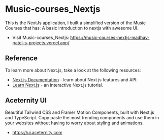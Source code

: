 # Music-courses_Nextjs
This is the NextJs application, I built a simplified version of the Music Courses that has: A basic introduction to nextjs with awesome UI.

- Visit Music-courses_Nextjs: 
https://music-courses-nextjs-madhav-patel-s-projects.vercel.app/

## Reference
To learn more about Next.js, take a look at the following resources:
 
- [Next.js Documentation](https://nextjs.org/docs) - learn about Next.js features and API.
- [Learn Next.js](https://nextjs.org/learn) - an interactive Next.js tutorial.

## Aceternity UI
Beautiful Tailwind CSS and Framer Motion Components, built with Next.js and TypeScript.
Copy paste the most trending components and use them in your websites without having to worry about styling and animations.
- https://ui.aceternity.com


